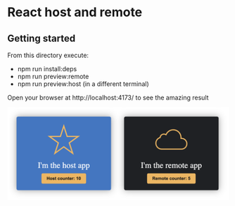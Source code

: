 # React host and remote

## Getting started

From this directory execute:

- npm run install:deps
- npm run preview:remote
- npm run preview:host (in a different terminal)

Open your browser at http://localhost:4173/ to see the amazing result

![screenshot](docs/screenshot.png)
